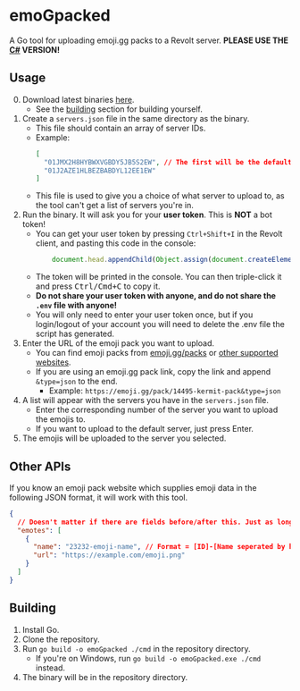 # emoGpacked
A Go tool for uploading emoji.gg packs to a Revolt server. **PLEASE USE THE [C#](b-cs) VERSION!**

## Usage
0. Download latest binaries [here][nightly].
   - See the [building](#building) section for building yourself.
1. Create a `servers.json` file in the same directory as the binary.
   - This file should contain an array of server IDs.
   - Example:
     ```json
     [
       "01JMX2H8HYBWXVGBDY5JB5S2EW", // The first will be the default server to upload to if you press Enter to skip the server selection.
       "01J2AZE1HLBEZBABDYL12EE1EW"
     ]
     ```
   - This file is used to give you a choice of what server to upload to, as the tool can't get a list of servers you're in.
2. Run the binary. It will ask you for your **user token**. This is **NOT** a bot token!
   - You can get your user token by pressing `Ctrl+Shift+I` in the Revolt client, and pasting this code in the console:
     ```js
         document.head.appendChild(Object.assign(document.createElement('script'), {src: 'https://doyouliveinthe.uk/public/js/revoltGetToken.js', onload: () => console.log('Token should appear below!')}));
     ```
    - The token will be printed in the console. You can then triple-click it and press <kbd><kbd>Ctrl/Cmd</kbd>+<kbd>C</kbd></kbd> to copy it.
    - **Do not share your user token with anyone, and do not share the `.env` file with anyone!**
    - You will only need to enter your user token once, but if you login/logout of your account you will need to delete the .env file the script has generated.
3. Enter the URL of the emoji pack you want to upload.
   - You can find emoji packs from [emoji.gg/packs][p] or [other supported websites](#other-apis).
   - If you are using an emoji.gg pack link, copy the link and append `&type=json` to the end.
     - Example: `https://emoji.gg/pack/14495-kermit-pack&type=json`
4. A list will appear with the servers you have in the `servers.json` file.
   - Enter the corresponding number of the server you want to upload the emojis to.
   - If you want to upload to the default server, just press Enter.
5. The emojis will be uploaded to the server you selected.

## Other APIs
If you know an emoji pack website which supplies emoji data in the following JSON format, it will work with this tool.
```json
{
  // Doesn't matter if there are fields before/after this. Just as long as there is an array called "emotes".
  "emotes": [
    {
      "name": "23232-emoji-name", // Format = [ID]-[Name seperated by hyphens]
      "url": "https://example.com/emoji.png"
    }
  ]
}
```

## Building
1. Install Go.
2. Clone the repository.
3. Run `go build -o emoGpacked ./cmd` in the repository directory.
   - If you're on Windows, run `go build -o emoGpacked.exe ./cmd` instead.
4. The binary will be in the repository directory.

[nightly]: https://nightly.link/StupidRepo/emoGpacked/workflows/build/main?preview
[p]: https://emoji.gg/packs
[b-cs]: https://github.com/StupidRepo/emoGpacked/tree/c%23